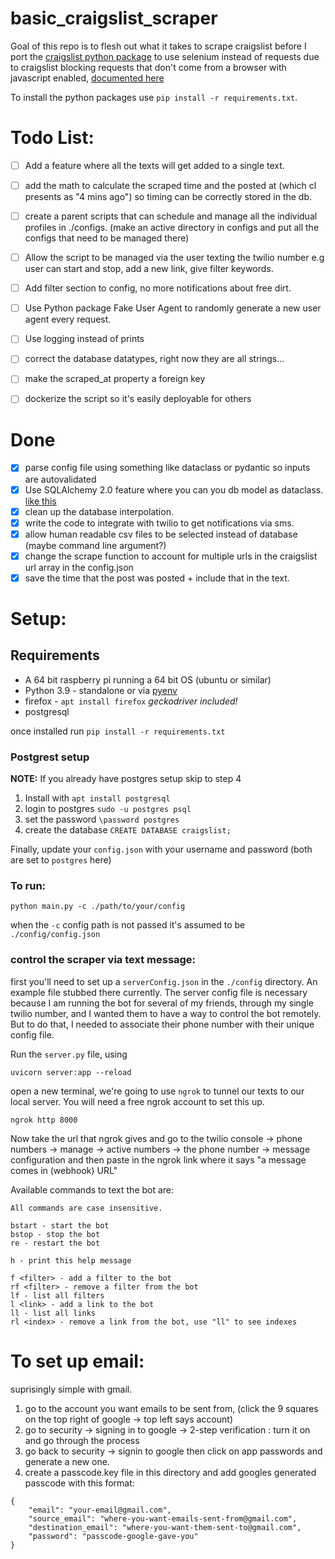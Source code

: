 # basic_craigslist_scraper

Goal of this repo is to flesh out what it takes to scrape craigslist before I port the [craigslist python package](https://github.com/juliomalegria/python-craigslist) to use selenium instead of requests due to craigslist blocking requests that don't come from a browser with javascript enabled, [documented here](https://github.com/juliomalegria/python-craigslist/issues/116)

To install the python packages use `pip install -r requirements.txt`.

# Todo List:
- [ ] Add a feature where all the texts will get added to a single text. 
- [ ] add the math to calculate the scraped time and the posted at (which cl presents as "4 mins ago") so timing can be correctly stored in the db. 
- [ ] create a parent scripts that can schedule and manage all the individual profiles in ./configs. (make an active directory in configs and put all the configs that need to be managed there)
- [ ] Allow the script to be managed via the user texting the twilio number e.g user can start and stop, add a new link, give filter keywords.
- [ ] Add filter section to config, no more notifications about free dirt. 
- [ ] Use Python package Fake User Agent to randomly generate a new user agent every request. 
- [ ] Use logging instead of prints
- [ ] correct the database datatypes, right now they are all strings...
- [ ] make the scraped_at property a foreign key
- [ ] dockerize the script so it's easily deployable for others


# Done
- [x] parse config file using something like dataclass or pydantic so inputs are autovalidated
- [x] Use SQLAlchemy 2.0 feature where you can you db model as dataclass. [like this](https://docs.sqlalchemy.org/en/20/orm/dataclasses.html)
- [x] clean up the database interpolation. 
- [x] write the code to integrate with twilio to get notifications via sms. 
- [x] allow human readable csv files to be selected instead of database (maybe command line argument?)
- [x] change the scrape function to account for multiple urls in the craigslist url array in the config.json
- [x] save the time that the post was posted + include that in the text. 

# Setup:

## Requirements

* A 64 bit raspberry pi running a 64 bit OS (ubuntu or similar)
* Python 3.9 - standalone or via [pyenv](https://github.com/pyenv/pyenv)
* firefox - `apt install firefox` *geckodriver included!*
* postgresql

once installed run `pip install -r requirements.txt`

### Postgrest setup

**NOTE:** If you already have postgres setup skip to step 4

1. Install with `apt install postgresql`
2. login to postgres `sudo -u postgres psql`
3. set the password `\password postgres`
4. create the database `CREATE DATABASE craigslist;`

Finally, update your `config.json` with your username and password (both are set to `postgres` here)

### To run:
```
python main.py -c ./path/to/your/config
```
when the `-c` config path is not passed it's assumed to be `./config/config.json`

### control the scraper via text message:
first you'll need to set up a `serverConfig.json` in the `./config` directory. An example file stubbed there currently. The server config file is necessary because I am running the bot for several of my friends, through my single twilio number, and I wanted them to have a way to control the bot remotely. But to do that, I needed to associate their phone number with their unique config file. 

Run the `server.py` file, using 
```
uvicorn server:app --reload
```
open a new terminal, we're going to use `ngrok` to tunnel our texts to our local server. You will need a free ngrok account to set this up. 
```
ngrok http 8000
```
Now take the url that ngrok gives and go to the twilio console -> phone numbers -> manage -> active numbers -> the phone number -> message configuration and then paste in the ngrok link where it says "a message comes in (webhook) URL"

Available commands to text the bot are:
```
All commands are case insensitive. 

bstart - start the bot
bstop - stop the bot
re - restart the bot

h - print this help message

f <filter> - add a filter to the bot
rf <filter> - remove a filter from the bot
lf - list all filters
l <link> - add a link to the bot
ll - list all links
rl <index> - remove a link from the bot, use "ll" to see indexes
```


# To set up email:
suprisingly simple with gmail.
1. go to the account you want emails to be sent from, (click the 9 squares on the top right of google -> top left says account)
2. go to security -> signing in to google -> 2-step verification : turn it on and go through the process
3. go back to security -> signin to google then click on app passwords and generate a new one.
4. create a passcode.key file in this directory and add googles generated passcode with this format:
```
{
    "email": "your-email@gmail.com", 
    "source_email": "where-you-want-emails-sent-from@gmail.com", 
    "destination_email": "where-you-want-them-sent-to@gmail.com", 
    "password": "passcode-google-gave-you"
}
```
